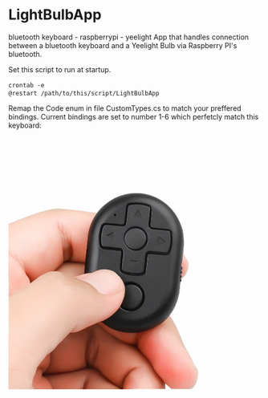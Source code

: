 # LightBulbApp
bluetooth keyboard - raspberrypi - yeelight
App that handles connection between a bluetooth keyboard and a Yeelight Bulb via Raspberry PI's bluetooth.



Set this script to run at startup.
```ShellSession
crontab -e
@restart /path/to/this/script/LightBulbApp
```


Remap the Code enum in file CustomTypes.cs to match your preffered bindings.
Current bindings are set to number 1-6 which perfetcly match this keyboard: 

![Keyboard](/LightBulbApp/images/keyboard.jpg?raw=true)
